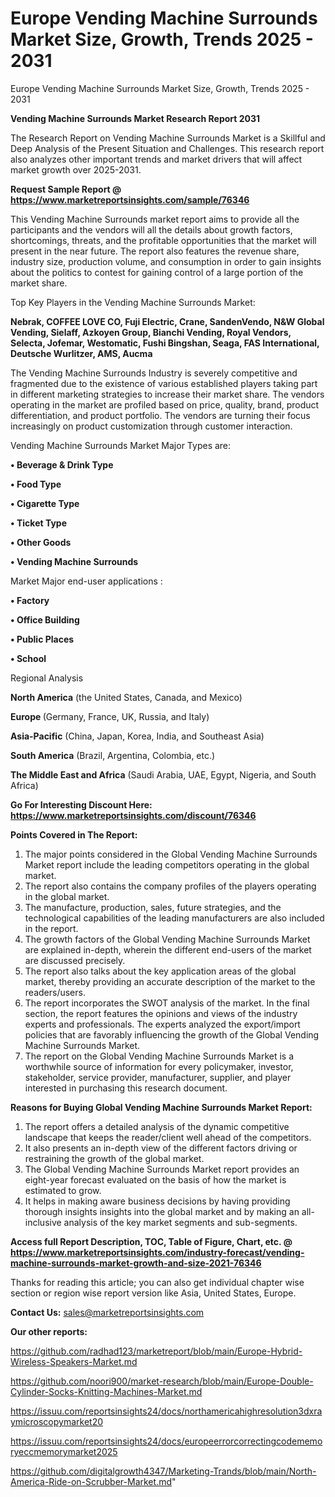 # Europe Vending Machine Surrounds Market Size, Growth, Trends 2025 - 2031
Europe Vending Machine Surrounds Market Size, Growth, Trends 2025 - 2031

<strong>Vending Machine Surrounds Market Research Report 2031</strong>

The Research Report on Vending Machine Surrounds Market is a Skillful and Deep Analysis of the Present Situation and Challenges. This research report also analyzes other important trends and market drivers that will affect market growth over 2025-2031.

<strong>Request Sample Report @ <a href=https://www.marketreportsinsights.com/sample/76346>https://www.marketreportsinsights.com/sample/76346</a></strong>

This Vending Machine Surrounds market report aims to provide all the participants and the vendors will all the details about growth factors, shortcomings, threats, and the profitable opportunities that the market will present in the near future. The report also features the revenue share, industry size, production volume, and consumption in order to gain insights about the politics to contest for gaining control of a large portion of the market share.

Top Key Players in the Vending Machine Surrounds Market:

<strong>Nebrak, COFFEE LOVE CO, Fuji Electric, Crane, SandenVendo, N&W Global Vending, Sielaff, Azkoyen Group, Bianchi Vending, Royal Vendors, Selecta, Jofemar, Westomatic, Fushi Bingshan, Seaga, FAS International, Deutsche Wurlitzer, AMS, Aucma</strong>

The Vending Machine Surrounds Industry is severely competitive and fragmented due to the existence of various established players taking part in different marketing strategies to increase their market share. The vendors operating in the market are profiled based on price, quality, brand, product differentiation, and product portfolio. The vendors are turning their focus increasingly on product customization through customer interaction.

Vending Machine Surrounds Market Major Types are:

<strong>• Beverage & Drink Type

• Food Type

• Cigarette Type

• Ticket Type

• Other Goods

• Vending Machine Surrounds</strong>

Market Major end-user applications :

<strong>• Factory

• Office Building

• Public Places

• School</strong>

Regional Analysis

</u><strong><b>North America</b></strong> (the United States, Canada, and Mexico)

<strong><b>Europe </b></strong>(Germany, France, UK, Russia, and Italy)

<strong><b>Asia-Pacific</b></strong> (China, Japan, Korea, India, and Southeast Asia)

<strong><b>South America</b></strong> (Brazil, Argentina, Colombia, etc.)

<strong><b>The Middle East and Africa</b></strong> (Saudi Arabia, UAE, Egypt, Nigeria, and South Africa)

<strong>Go For Interesting Discount Here: <a href=https://www.marketreportsinsights.com/discount/76346>https://www.marketreportsinsights.com/discount/76346</a></strong>

<strong>Points Covered in The Report:</strong>
<ol>
  <li>The major points considered in the Global Vending Machine Surrounds Market report include the leading competitors operating in the global market.</li>
  <li>The report also contains the company profiles of the players operating in the global market.</li>
  <li>The manufacture, production, sales, future strategies, and the technological capabilities of the leading manufacturers are also included in the report.</li>
  <li>The growth factors of the Global Vending Machine Surrounds Market are explained in-depth, wherein the different end-users of the market are discussed precisely.</li>
  <li>The report also talks about the key application areas of the global market, thereby providing an accurate description of the market to the readers/users.</li>
  <li>The report incorporates the SWOT analysis of the market. In the final section, the report features the opinions and views of the industry experts and professionals. The experts analyzed the export/import policies that are favorably influencing the growth of the Global Vending Machine Surrounds Market.</li>
  <li>The report on the Global Vending Machine Surrounds Market is a worthwhile source of information for every policymaker, investor, stakeholder, service provider, manufacturer, supplier, and player interested in purchasing this research document.</li>
</ol>
<strong>Reasons for Buying Global Vending Machine Surrounds Market Report:</strong>

<ol>
  <li>The report offers a detailed analysis of the dynamic competitive landscape that keeps the reader/client well ahead of the competitors.</li>
  <li>It also presents an in-depth view of the different factors driving or restraining the growth of the global market.</li>
  <li>The Global Vending Machine Surrounds Market report provides an eight-year forecast evaluated on the basis of how the market is estimated to grow.</li>
  <li>It helps in making aware business decisions by having providing thorough insights insights into the global market and by making an all-inclusive analysis of the key market segments and sub-segments.</li>
</ol>
<strong>Access full Report Description, TOC, Table of Figure, Chart, etc. @ <a href=https://www.marketreportsinsights.com/industry-forecast/vending-machine-surrounds-market-growth-and-size-2021-76346>https://www.marketreportsinsights.com/industry-forecast/vending-machine-surrounds-market-growth-and-size-2021-76346</a></strong>


Thanks for reading this article; you can also get individual chapter wise section or region wise report version like Asia, United States, Europe.

<strong>Contact Us:</strong>
sales@marketreportsinsights.com

<strong>Our other reports:</strong>

<a href=https://github.com/radhad123/marketreport/blob/main/Europe-Hybrid-Wireless-Speakers-Market.md>https://github.com/radhad123/marketreport/blob/main/Europe-Hybrid-Wireless-Speakers-Market.md</a>

<a href=https://github.com/noori900/market-research/blob/main/Europe-Double-Cylinder-Socks-Knitting-Machines-Market.md>https://github.com/noori900/market-research/blob/main/Europe-Double-Cylinder-Socks-Knitting-Machines-Market.md</a>

<a href=https://issuu.com/reportsinsights24/docs/northamericahighresolution3dxraymicroscopymarket20>https://issuu.com/reportsinsights24/docs/northamericahighresolution3dxraymicroscopymarket20</a>

<a href=https://issuu.com/reportsinsights24/docs/europeerrorcorrectingcodememoryeccmemorymarket2025>https://issuu.com/reportsinsights24/docs/europeerrorcorrectingcodememoryeccmemorymarket2025</a>

<a href=https://github.com/digitalgrowth4347/Marketing-Trands/blob/main/North-America-Ride-on-Scrubber-Market.md>https://github.com/digitalgrowth4347/Marketing-Trands/blob/main/North-America-Ride-on-Scrubber-Market.md</a>"
